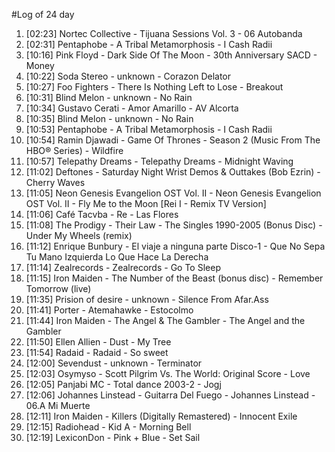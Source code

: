 #Log of 24 day

1. [02:23] Nortec Collective - Tijuana Sessions Vol. 3 - 06 Autobanda
1. [02:31] Pentaphobe - A Tribal Metamorphosis - I Cash Radii
1. [10:16] Pink Floyd - Dark Side Of The Moon - 30th Anniversary SACD - Money
1. [10:22] Soda Stereo - unknown - Corazon Delator
1. [10:27] Foo Fighters - There Is Nothing Left to Lose - Breakout
1. [10:31] Blind Melon - unknown - No Rain
1. [10:34] Gustavo Cerati - Amor Amarillo - AV Alcorta
1. [10:35] Blind Melon - unknown - No Rain
1. [10:53] Pentaphobe - A Tribal Metamorphosis - I Cash Radii
1. [10:54] Ramin Djawadi - Game Of Thrones - Season 2 (Music From The HBO® Series) - Wildfire
1. [10:57] Telepathy Dreams - Telepathy Dreams - Midnight Waving
1. [11:02] Deftones - Saturday Night Wrist Demos & Outtakes (Bob Ezrin) - Cherry Waves
1. [11:05] Neon Genesis Evangelion OST Vol. II - Neon Genesis Evangelion OST Vol. II - Fly Me to the Moon [Rei I - Remix TV Version]
1. [11:06] Café Tacvba - Re - Las Flores
1. [11:08] The Prodigy - Their Law - The Singles 1990-2005 (Bonus Disc) - Under My Wheels (remix)
1. [11:12] Enrique Bunbury - El viaje a ninguna parte Disco-1 - Que No Sepa Tu Mano Izquierda Lo Que Hace La Derecha
1. [11:14] Zealrecords - Zealrecords - Go To Sleep
1. [11:15] Iron Maiden - The Number of the Beast (bonus disc) - Remember Tomorrow (live)
1. [11:35] Prision of desire - unknown - Silence From Afar.Ass
1. [11:41] Porter - Atemahawke - Estocolmo
1. [11:44] Iron Maiden - The Angel & The Gambler - The Angel and the Gambler
1. [11:50] Ellen Allien - Dust - My Tree
1. [11:54] Radaid - Radaid - So sweet
1. [12:00] Sevendust - unknown - Terminator
1. [12:03] Osymyso - Scott Pilgrim Vs. The World: Original Score - Love
1. [12:05] Panjabi MC - Total dance 2003-2 - Jogj
1. [12:06] Johannes Linstead - Guitarra Del Fuego - Johannes Linstead - 06.A Mi Muerte
1. [12:11] Iron Maiden - Killers (Digitally Remastered) - Innocent Exile
1. [12:15] Radiohead - Kid A - Morning Bell
1. [12:19] LexiconDon - Pink + Blue - Set Sail
